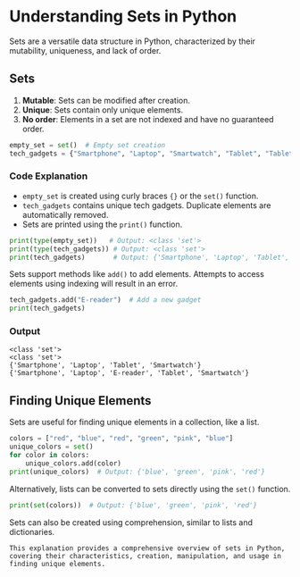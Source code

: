# Understanding Sets in Python

Sets are a versatile data structure in Python, characterized by their mutability, uniqueness, and lack of order.

## Sets
1. **Mutable**: Sets can be modified after creation.
2. **Unique**: Sets contain only unique elements.
3. **No order**: Elements in a set are not indexed and have no guaranteed order.

```python
empty_set = set()  # Empty set creation
tech_gadgets = {"Smartphone", "Laptop", "Smartwatch", "Tablet", "Tablet"}  # Set with elements
```

### Code Explanation
- `empty_set` is created using curly braces `{}` or the `set()` function.
- `tech_gadgets` contains unique tech gadgets. Duplicate elements are automatically removed.
- Sets are printed using the `print()` function.

```python
print(type(empty_set))   # Output: <class 'set'>
print(type(tech_gadgets)) # Output: <class 'set'>
print(tech_gadgets)       # Output: {'Smartphone', 'Laptop', 'Tablet', 'Smartwatch'}
```

Sets support methods like `add()` to add elements. Attempts to access elements using indexing will result in an error.

```python
tech_gadgets.add("E-reader")  # Add a new gadget
print(tech_gadgets)
```

### Output
```
<class 'set'>
<class 'set'>
{'Smartphone', 'Laptop', 'Tablet', 'Smartwatch'}
{'Smartphone', 'Laptop', 'E-reader', 'Tablet', 'Smartwatch'}
```

## Finding Unique Elements

Sets are useful for finding unique elements in a collection, like a list.

```python
colors = ["red", "blue", "red", "green", "pink", "blue"]
unique_colors = set()
for color in colors:
    unique_colors.add(color)
print(unique_colors)  # Output: {'blue', 'green', 'pink', 'red'}
```

Alternatively, lists can be converted to sets directly using the `set()` function.

```python
print(set(colors))  # Output: {'blue', 'green', 'pink', 'red'}
```

Sets can also be created using comprehension, similar to lists and dictionaries.
```
This explanation provides a comprehensive overview of sets in Python, covering their characteristics, creation, manipulation, and usage in finding unique elements.
```
